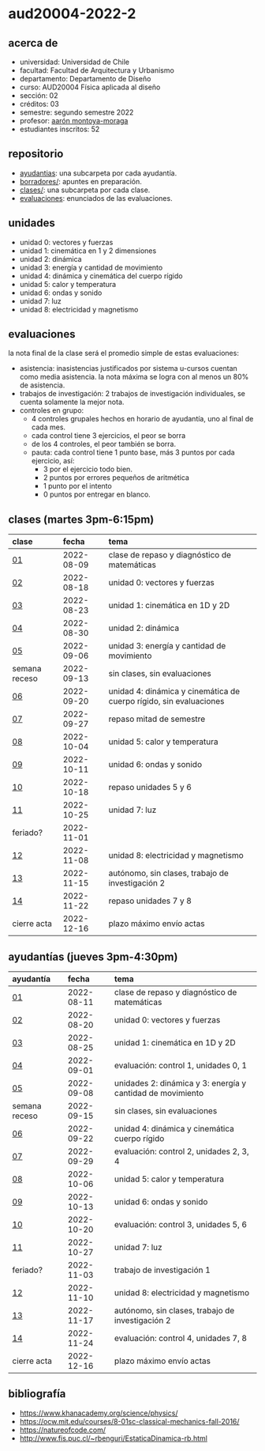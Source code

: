 # aud20004-2022-2

## acerca de

- universidad: Universidad de Chile
- facultad: Facultad de Arquitectura y Urbanismo
- departamento: Departamento de Diseño
- curso: AUD20004 Física aplicada al diseño
- sección: 02
- créditos: 03
- semestre: segundo semestre 2022
- profesor: [aarón montoya-moraga](https://montoyamoraga.io)
- estudiantes inscritos: 52

## repositorio

- [ayudantias](./ayudantias/): una subcarpeta por cada ayudantía.
- [borradores/](./borradores/): apuntes en preparación.
- [clases/](./clases/): una subcarpeta por cada clase.
- [evaluaciones](./evaluaciones/): enunciados de las evaluaciones.

## unidades

- unidad 0: vectores y fuerzas
- unidad 1: cinemática en 1 y 2 dimensiones
- unidad 2: dinámica
- unidad 3: energía y cantidad de movimiento
- unidad 4: dinámica y cinemática del cuerpo rígido
- unidad 5: calor y temperatura
- unidad 6: ondas y sonido
- unidad 7: luz
- unidad 8: electricidad y magnetismo

## evaluaciones

la nota final de la clase será el promedio simple de estas evaluaciones:

- asistencia: inasistencias justificados por sistema u-cursos cuentan como media asistencia. la nota máxima se logra con al menos un 80% de asistencia.
- trabajos de investigación: 2 trabajos de investigación individuales, se cuenta solamente la mejor nota.
- controles en grupo:
  - 4 controles grupales hechos en horario de ayudantía, uno al final de cada mes.
  - cada control tiene 3 ejercicios, el peor se borra
  - de los 4 controles, el peor también se borra.
  - pauta: cada control tiene 1 punto base, más 3 puntos por cada ejercicio, así:
    - 3 por el ejercicio todo bien.
    - 2 puntos por errores pequeños de aritmética
    - 1 punto por el intento
    - 0 puntos por entregar en blanco.

## clases (martes 3pm-6:15pm)

| clase                  | fecha      | tema                                                               |
| :--------------------- | :--------- | :----------------------------------------------------------------- |
| [01](clases/clase-01/) | 2022-08-09 | clase de repaso y diagnóstico de matemáticas                       |
| [02](clases/clase-02/) | 2022-08-18 | unidad 0: vectores y fuerzas                                       |
| [03](clases/clase-03/) | 2022-08-23 | unidad 1: cinemática en 1D y 2D                                    |
| [04](clases/clase-04/) | 2022-08-30 | unidad 2: dinámica                                                 |
| [05](clases/clase-05/) | 2022-09-06 | unidad 3: energía y cantidad de movimiento                         |
| semana receso          | 2022-09-13 | sin clases, sin evaluaciones                                       |
| [06](clases/clase-06/) | 2022-09-20 | unidad 4: dinámica y cinemática de cuerpo rígido, sin evaluaciones |
| [07](clases/clase-07/) | 2022-09-27 | repaso mitad de semestre                                           |
| [08](clases/clase-08/) | 2022-10-04 | unidad 5: calor y temperatura                                      |
| [09](clases/clase-09/) | 2022-10-11 | unidad 6: ondas y sonido                                           |
| [10](clases/clase-10/) | 2022-10-18 | repaso unidades 5 y 6                                              |
| [11](clases/clase-11/) | 2022-10-25 | unidad 7: luz                                                      |
| feriado?               | 2022-11-01 |                                                                    |
| [12](clases/clase-12/) | 2022-11-08 | unidad 8: electricidad y magnetismo                                |
| [13](clases/clase-13/) | 2022-11-15 | autónomo, sin clases, trabajo de investigación 2                   |
| [14](clases/clase-14/) | 2022-11-22 | repaso unidades 7 y 8                                              |
| cierre acta            | 2022-12-16 | plazo máximo envío actas                                           |

## ayudantías (jueves 3pm-4:30pm)

| ayudantía                      | fecha      | tema                                                       |
| :----------------------------- | :--------- | :--------------------------------------------------------- |
| [01](ayudantias/ayudantia-01/) | 2022-08-11 | clase de repaso y diagnóstico de matemáticas               |
| [02](ayudantias/ayudantia-02/) | 2022-08-20 | unidad 0: vectores y fuerzas                               |
| [03](ayudantias/ayudantia-03/) | 2022-08-25 | unidad 1: cinemática en 1D y 2D                            |
| [04](ayudantias/ayudantia-04/) | 2022-09-01 | evaluación: control 1, unidades 0, 1                       |
| [05](ayudantias/ayudantia-05/) | 2022-09-08 | unidades 2: dinámica y 3: energía y cantidad de movimiento |
| semana receso                  | 2022-09-15 | sin clases, sin evaluaciones                               |
| [06](ayudantias/ayudantia-06/) | 2022-09-22 | unidad 4: dinámica y cinemática cuerpo rígido              |
| [07](ayudantias/ayudantia-07/) | 2022-09-29 | evaluación: control 2, unidades 2, 3, 4                    |
| [08](ayudantias/ayudantia-08/) | 2022-10-06 | unidad 5: calor y temperatura                              |
| [09](ayudantias/ayudantia-09/) | 2022-10-13 | unidad 6: ondas y sonido                                   |
| [10](ayudantias/ayudantia-10/) | 2022-10-20 | evaluación: control 3, unidades 5, 6                       |
| [11](ayudantias/ayudantia-11/) | 2022-10-27 | unidad 7: luz                                              |
| feriado?                       | 2022-11-03 | trabajo de investigación 1                                 |
| [12](ayudantias/ayudantia-12/) | 2022-11-10 | unidad 8: electricidad y magnetismo                        |
| [13](ayudantias/ayudantia-13/) | 2022-11-17 | autónomo, sin clases, trabajo de investigación 2           |
| [14](ayudantias/ayudantia-14/) | 2022-11-24 | evaluación: control 4, unidades 7, 8                       |
| cierre acta                    | 2022-12-16 | plazo máximo envío actas                                   |

## bibliografía

- https://www.khanacademy.org/science/physics/
- https://ocw.mit.edu/courses/8-01sc-classical-mechanics-fall-2016/
- https://natureofcode.com/
- http://www.fis.puc.cl/~rbenguri/EstaticaDinamica-rb.html
